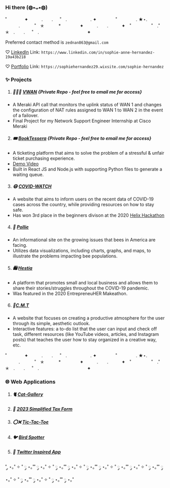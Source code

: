 ### Hi there (◍•ᴗ•◍)
˚　　　　✦　　　.　　. 　 ˚　.　　　　　 . ✦　　　 　˚　　　　 . ★⋆.
　　　.   　　˚　✭　 　　*　　 　　✦　　　.　　.　　　✦　˚ 　　　　 ˚　.˚　　　　　✭　.　　. 　 ˚　.　　　　 　　 　　　　 ✦

Preferred contact method is ```zednan863@gmail.com```

 ♡ [LinkedIn](https://www.linkedin.com/in/sophie-anne-hernandez-19a43b218/) Link: ```https://www.linkedin.com/in/sophie-anne-hernandez-19a43b218```

 ♡ [Portfolio](https://sophiehernandez29.wixsite.com/sophie-hernandez/) Link: ```https://sophiehernandez29.wixsite.com/sophie-hernandez```

### ✨ Projects
1.  ##### 👩🏻‍💻 [VWAN](https://github.com/S0ph13Ann3/VWAN) {Private Repo - feel free to email me for access}
- A Meraki API call that monitors the uplink status of WAN 1 and changes the configuration of NAT rules assigned to WAN 1 to WAN 2 in the event of a failover.
- Final Project for my Network Support Engineer Internship at Cisco Meraki
2.  ##### 🎟️ [BookTessera](https://github.com/BookTessera/BookTessera) {Private Repo - feel free to email me for access}
- A ticketing platform that aims to solve the problem of a stressful & unfair ticket purchasing experience.
- [Demo Video](https://drive.google.com/file/d/14bPCz4vJZHSB_YPJI67C0TcU6sLctUjq/view?usp=sharing) 
- Built in React JS and Node.js with supporting Python files to generate a waiting queue.
3. ##### 😷 [COVID-WATCH](https://github.com/S0ph13Ann3/COVID-WATCH/tree/main)
  - A website that aims to inform users on the recent data of COVID-19 cases across the country, while providing resources on how to stay safe.
  - Has won 3rd place in the beginners divison at the 2020 [Helix Hackathon](https://www.helixhacks.com/#results)
4. ##### 🐝 [Pollie](https://github.com/S0ph13Ann3/Pollie/tree/main)
 - An informational site on the growing issues that bees in America are facing.
 - Utilizes data visualizations, including charts, graphs, and maps, to illustrate the problems impacting bee populations.
5. ##### 🛍️ [Hestia](https://github.com/S0ph13Ann3/Hestia/tree/main)
 - A platform that promotes small and local business and allows them to share their stories/struggles throughout the COVID-19 pandemic. 
 - Was featured in the 2020 EntrepreneuHER Makeathon.
6. ##### 📝[C.M.T](https://github.com/S0ph13Ann3/C.M.T./tree/main)
- A website that focuses on creating a productive atmosphere for the user through its simple, aesthetic outlook.
- Interactive features: a to-do list that the user can input and check off task, different resources (like YouTube videos, articles, and Instagram posts) that teaches the user how to stay organized in a creative way, etc.

˚　　　　✦　　　.　　. 　 ˚　.　　　　　 . ✦　　　 　˚　　　　 . ★⋆.
　　　.   　　˚　✭　 　　*　　 　　✦　　　.　　.　　　✦　˚ 　　　　 ˚　.˚　　　　　✭　.　　. 　 ˚　.　　　　 　　 　　　　 ✦
### 🌐 Web Applications
1. ##### 🐈 [Cat-Gallery](https://github.com/S0ph13Ann3/Web-Applications/tree/main/Cat-Gallery)
2. ##### 💸 [2023 Simplified Tax Form](https://github.com/S0ph13Ann3/Web-Applications/tree/main/2023%20Simplified%20Tax%20Form)
3. ##### ⭕❌ [Tic-Tac-Toe](https://github.com/S0ph13Ann3/Web-Applications/tree/main/Tic-Tac-Toe)
4. ##### 🐦 [Bird Spotter](https://github.com/S0ph13Ann3/Web-Applications/tree/main/Bird%20Spotter)
5. ##### 📲 [Twitter Inspired App](https://github.com/S0ph13Ann3/Web-Applications/tree/main/Twitter%20Inspired%20App)
˚ ༘ ⋆｡˚ ✧ ˚ ༘ ⋆｡˚˚ ༘ ⋆｡˚ ✧ ˚ ༘ ⋆｡˚˚ ༘ ⋆｡˚ ✧ ˚ ༘ ⋆｡˚˚ ༘ ⋆｡˚ ✧ ˚ ༘ ⋆｡˚˚ ༘ ⋆｡˚ ✧ ˚ ༘ ⋆｡˚˚ ༘ ⋆｡˚ ✧ ˚ ༘ ⋆｡˚˚ ༘ ⋆｡˚ ✧ ˚ ༘ ⋆｡˚˚ ༘ ⋆｡˚ 
